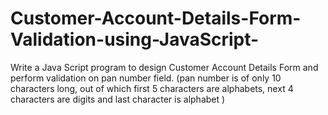 # Customer-Account-Details-Form-Validation-using-JavaScript-
Write a Java Script program to design Customer Account Details Form and perform  validation on pan number field. (pan number is of only 10 characters long, out of which first  5 characters are alphabets, next 4 characters are digits and last character is alphabet )
